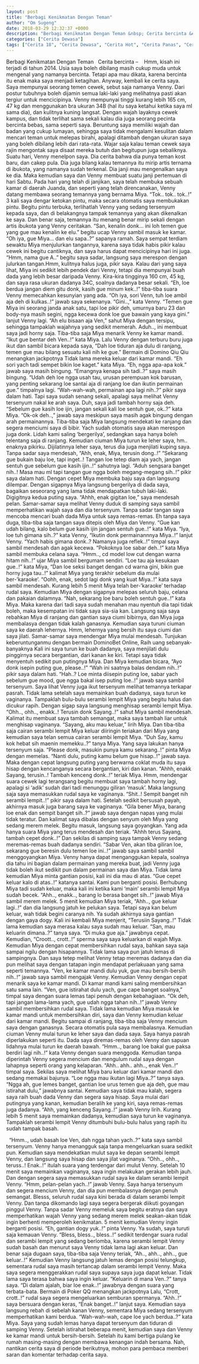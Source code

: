 ```yaml
---
layout: post
title: "Berbagi Kenikmatan Dengan Teman"
author: "Om Sugeng"
date: 2018-03-29 12:32:37 +0000
description: "Berbagi Kenikmatan Dengan Teman &nbsp; Cerita bercinta &#8211;\u00a0 \u00a0 Hmm, kisah ini terjadi di tahun 2014. Usia saya boleh dibilang masih cukup muda untuk mengenal yang namanya bercinta. Tetapi apa mau..."
categories: ["Cerita Dewasa"]
tags: ["Cerita 18", "Cerita Dewasa", "Cerita Hot", "Cerita Panas", "Cerita Seks"]
---
```



Berbagi Kenikmatan Dengan Teman
&nbsp;
Cerita bercinta &#8211;    Hmm, kisah ini terjadi di tahun 2014. Usia saya boleh dibilang masih cukup muda untuk mengenal yang namanya bercinta. Tetapi apa mau dikata, karena bercinta itu enak maka saya menjadi ketagihan. Anyway, kembali ke cerita saya.
Saya mempunyai seorang temen cewek, sebut saja namanya Venny. Dari postur tubuhnya boleh dijamin semua laki-laki yang melihatnya pasti akan tergiur untuk mencicipinya. Venny mempunyai tinggi kurang lebih 165 cm, 47 kg dan menggunakan bra ukuran 34B (hal itu saya ketahui ketika saya ml sama dia), dan kulitnya kuning langsat. Dengan wajah layaknya cewek kampus, dan tidak terlihat sama sekali kalau dia juga seorang pecinta bercinta bebas, sama seperti saya.
Beruntung saya memiliki wajah dan badan yang cukup lumayan, sehingga saya tidak mengalami kesulitan dalam mencari teman untuk melepas birahi, apalagi ditambah dengan ukuran saya yang boleh dibilang lebih dari rata-rata. Wajar saja kalau teman cewek saya rajin mengontak saya disaat mereka butuh dan begitupun juga sebaliknya.
Suatu hari, Venny menelpon saya. Dia cerita bahwa dia punya teman kost baru, dan cakep pula. Dia juga bilang kalau temannya itu mirip artis ternama di ibukota, yang namanya sudah terkenal. Dia janji mau mengenalkan saya ke dia. Maka kemudian saya dan Venny membuat suatu janji pertemuan di hari Sabtu.
Pada hari yang telah di janjikan, saya telah membuka sebuah kamar di daerah Juanda, dan seperti yang telah direncanakan, Venny datang membawa seorang temannya yang bernama Miya.
“Tok.. tok.. tok..!” 3 kali saya dengar ketokan pintu, maka secara otomatis saya membukakan pintu.
Begitu pintu terbuka, terlihatlah Venny yang sedang tersenyum kepada saya, dan di belakangnya tampak temannya yang akan dikenalkan ke saya. Dan benar saja, temannya itu menang benar mirip sekali dengan artis ibukota yang Venny ceritakan.
“San, kenalin donk… ini loh temen gue yang gue mau kenalin ke elu.” begitu ucap Venny sambil masuk ke kamar.
“Oh iya, gue Miya… dan elu sapa..?” sapanya ramah.
Saya sempat terdiam sewaktu Miya menjulurkan tangannya, karena saya tidak habis pikir kalau cewek ini begitu cantiknya, dan saya harus dapat mencicipinya hari ini juga.
“Hmm, nama gue A..” begitu saya sadar, langsung saya merespon dengan julurkan tangan.Hmm, kulitnya halus juga, pikir saya. Kalau dari yang saya lihat, Miya ini sedikit lebih pendek dari Venny, tetapi dia mempunyai buah dada yang lebih besar daripada Venny. Kira-kira tingginya 160 cm, 45 kg, dan saya rasa ukuran dadanya 34C, soalnya dadanya besar sekali.
“Eh, loe berdua jangan diem gitu donk, kasih gue minum kek..!” tiba-tiba suara Venny memecahkan kesunyian yang ada.
“Oh iya, sori Venn, tuh loe ambil aja deh di kulkas..!” jawab saya sekenanya.
“Gini..,” kata Venny. “Temen gue Miya ini seorang janda anak satu, tapi loe pikir deh, umurnya baru 23 dan body-nya masih segini, ngga kecewa donk loe gue bawain yang kaya gini.” lanjut Venny lagi.
“Ah elu bisaan aja Ven,” sahut Miya dengan tersipu, sehingga tampaklah wajahnya yang sedikit memerah.
Aduh.., ini membuat saya jadi horny saja.
Tiba-tiba saja Miya menarik Venny ke kamar mandi.
“Ikut gue bentar deh Ven..!” kata Miya.
Lalu Venny dengan terburu buru juga ikut dan sambil bicara kepada saya, “Dah loe tiduran aja dulu di ranjang, temen gue mau bilang sesuatu kali nih ke gue.” Bermain di Domino Qiu Qiu menangkan jackpotnya
Tidak lama mereka keluar dari kamar mandi.
“Eh sori yach tadi sempet bikin loe kaget.” kata Miya.
“Eh, ngga apa-apa kok.” jawab saya masih bingung.
“Emangnya kenapa sih tadi..?” saya masih bingung.
“Udah deh loe ngga usah tau, urusan perempuan kok barusan, yang penting sekarang loe santai aja di ranjang loe dan ikutin permainan gue.” timpalnya lagi.
“Wah-wah-wah, permainan apa lagi nih..?” pikir saya dalam hati.
Tapi saya sudah senang sekali, apalagi saya melihat Venny tersenyum nakal ke arah saya. Duh, saya jadi tambah horny saja deh.
“Sebelum gue kasih loe ijin, jangan sekali kali loe sentuh gue, ok..?” kata Miya.
“Ok-ok deh..,” jawab saya meskipun saya masih agak bingung dengan arah permainannya.
Tiba-tiba saja Miya langsung mendekati ke ranjang dan segera menciumi saya di bibir. Yach sudah otomatis saya akan merespon juga donk. Lidah kami saling ‘bergerilya’, sedangkan saya hanya boleh telentang saja di ranjang. Kemudian ciuman Miya turun ke leher saya, hm.. enaknya pikirku. Dijilatinnya leher saya, terus dia juga menjilati kuping saya.
Tanpa sadar saya mendesah, “Ahh, enak, Miya, terusin dong..!”
“Sekarang gue bukain baju loe, tapi inget..! Tangan loe tetep diam aja yach, jangan sentuh gue sebelum gue kasih ijin..!” sahutnya lagi.
“Aduh sengsara banget nih..! Masa mau ml tapi tangan gue ngga boleh megang-megang sih..!” pikir saya dalam hati.
Dengan cepet Miya membuka baju saya dan langsung dilempar. Dengan sigapnya Miya langsung bergerilya di dada saya, bagaikan seseorang yang lama tidak mendapatkan tubuh laki-laki. Digigitnya kedua puting saya.
“Ahhh, enak gigitan loe,” saya mendesah pelan.
Samar-samar saya melihat Venny duduk di samping saya sambil memperhatikan wajah saya dan dia tersenyum.
Tanpa sadar tangan saya mencoba mencari buah dada Miya untuk saya remas-remas. Eh tanpa saya duga, tiba-tiba saja tangan saya ditepis oleh Miya dan Venny.
“Gue kan udah bilang, kalo belum gue kasih ijin jangan sentuh gue..!” kata Miya.
“Iya, loe tuh gimana sih..?” kata Venny, “Ikutin donk permainannnya Miya..!” lanjut Venny.
“Yach habis gimana donk..? Namanya juga reflek..!” timpal saya sambil mendesah dan agak kecewa.
“Pokoknya loe sabar deh..!” kata Miya sambil membuka celana saya.
“Hmm.., cd model low cut dengan warna hitam nih..!” ujar Miya sambil bergumam sendiri.
“Loe tau aja kesukaan gue..!” kata Miya, “Dan loe seksi banget dengan cd warna gini, bikin gue horny juga tau..!” kalimat Miya yang terakhir sebelum dia mulai ber-’karaoke’.
“Oohh, enak, sedot lagi donk yang kuat Miya..!” kata saya sambil mendesah.
Kurang lebih 5 menit Miya telah ber-’karaoke’ terhadap rudal saya. Kemudian Miya dengan sigapnya melepas seluruh baju, celana dan pakaian dalamnya.
“Nah, sekarang loe baru boleh sentuh gue..!” kata Miya.
Maka karena dari tadi saya sudah menahan mau nyentuh dia tapi tidak boleh, maka kesempatan ini tidak saya sia-sia kan. Langsung saja saya rebahkan Miya di ranjang dan gantian saya ciumi bibirnya, dan Miya juga membalasya dengan tidak kalah ganasnya. Kemudian saya turuni ciuman saya ke daerah lehernya. Hmm, lehernya yang bersih itu saya ciumi dan saya jilati. Samar-samar saya mendengar Miya mulai mendesah.
Tunjukan keberuntunganmu dengan bermain DominoBet Online, Raih uang sebanyak-banyaknya
Kali ini saya turun ke buah dadanya, saya menjilati dulu pinggirnya secara bergantian, dari kanan ke kiri. Tetapi saya tidak menyentuh sedikit pun putingnya Miya.
Dan Miya kemudian bicara, “Ayo donk isepin puting gue, please..!”
“Wah ini saatnya balas dendam nih..!” pikir saya dalam hati.
“Hah..? Loe minta diisepin puting loe, sabar yach sebelum gue mood, gue ngga bakal isep puting loe..!” jawab saya sambil tersenyum.
Saya lihat Venny juga ikut tersenyum melihat temannya terkapar pasrah.
Tidak lama setelah saya memainkan buah dadanya, saya turun ke vaginanya. Tampaklah bulu-bulu serambi lempit Miya yang begitu halus dan dicukur rapih. Dengan sigap saya langsung menghisap serambi lempit Miya.
“Ohh.., ohh.., enakk..! Terusin donk Sayang..!” sahut Miya sambil mendesah.
Kalimat itu membuat saya tambah semangat, maka saya tambah liar untuk menghisap vaginanya.
“Sayang, aku mau keluar,” lirih Miya.
Dan tiba-tiba saja cairan serambi lempit Miya keluar diiringin teriakan dari Miya yang kemudian saya telan semua cairan serambi lempit Miya.
“Duh Say, kamu kok hebat sih maenin memekku..?” tanya Miya.
Yang saya lakukan hanya tersenyum saja.
“Please donk, masukin punya kamu sekarang..!” pinta Miya dengan memelas.
“Nanti dulu, puting kamu belum gue hisap..!” jawab saya.
Maka dengan cepat langsung puting yang berwarna coklat muda itu saya hisap dengan kencanganya secara bergantian, kiri dan kanan.
“Ahhh, enakk Sayang, terusin..! Tambah kenceng donk..!” teriak Miya.
Hmm, mendengar suara cewek lagi terangsang begitu membuat saya tambah horny lagi, apalagi si ‘adik’ sudah dari tadi menunggu giliran ‘masuk’. Maka langsung saja saya memasukkan rudal saya ke vaginanya.
“Shit..! Sempit banget nih serambi lempit..!” pikir saya dalam hati.
Setelah sedikit bersusah payah, akhirnya masuk juga barang saya ke vaginanya.
“Gila bener Miya, barang loe enak dan sempit banget sih..?” jawab saya dengan napas yang mulai tidak teratur.
Dan kalimat saya dibalas dengan senyum oleh Miya yang sedang merem melek.
Begitu masuk, langsung saya goyangkan. Yang ada hanya suara Miya yang terus mendesah dan teriak.
“Ahhh terus Sayang, tambah cepet donk..!”
Dan sekilas di samping saya tampak Venny sedang meremas-remas buah dadanya sendiri.
“Sabar Ven, akan tiba giliran loe, sekarang gue beresin dulu temen loe ini..!” jawab saya sambil sambil menggoyangkan Miya.
Venny hanya dapat menganggukan kepala, soalnya dia tahu ini bagian dalam permainan yang mereka buat, jadi Venny juga tidak boleh ikut sedikit pun dalam permainan saya dan Miya.
Tidak lama kemudian Miya minta gantian posisi, kali ini dia mau di atas.
“Gue cepet keluar kalo di atas..!” katanya santai.
Kami pun berganti posisi. Berhubung Miya tadi sudah keluar, maka kali ini ketika kami ‘main’ serambi lempit Miya sudah becek.
“Ahh.., enakk.., barang lo berasa banget sih..!” jawab Miya sambil merem melek.
5 menit kemudian Miya teriak, “Ahh.., gue keluar lagi..!” dan dia langsung jatuh ke pelukan saya.
Tetapi saya kan belum keluar, wah tidak begini caranya nih. Ya sudah akhirnya saya gantian dengan gaya dogy.
Kali ini kembali Miya menjerit, “Terusiin Sayang..!”
Tidak lama kemudian saya merasa kalau saya sudah mau keluar.
“San, mau keluarin dimana..?” tanya saya.
“Di muka gue aja.” jawabnya cepat.
Kemudian, “Croott.., crott..!” sperma saya saya keluarkan di wajah Miya.
Kemudian Miya dengan cepat membersihkan rudal saya, bahkan saya saja sampai ngilu dengan hisapannya. Tidak lama saya pun jatuh lemas di sampingnya. Dan saya tetep melihat Venny tetap meremas dadanya dan dia pun melihat saya dengan tatapan ingin mendapat perlakuaan yang sama seperti temannya.
“Ven, ke kamar mandi dulu yuk, gue mau bersih-bersih nih..!” jawab saya sambil mengajak Venny.
Kemudian Venny dengan cepat menarik saya ke kamar mandi. Di kamar mandi kami saling membersihkan satu sama lain.
“Ven, gue istirahat dulu yach, gue cape banget soalnya,” timpal saya dengan suara lemas tapi penuh dengan kebahagiaan.
“Ok deh, tapi jangan lama-lama yach, gue udah ngga tahan nih..!” jawab Venny sambil membersihkan rudal saya.
Tidak lama kemudian Miya masuk ke kamar mandi untuk membersihkan diri, saya dan Venny kemudian keluar dari kamar mandi. Begitu sampai di ranjang, tiba-tiba saja Venny mencium saya dengan ganasnya. Secara otomatis pula saya membalasnya. Kemudian ciuman Venny mulai turun ke leher saya dan dada saya. Saya hanya pasrah diperlakukan seperti itu. Dada saya diremas-remas oleh Venny dan sapuan lidahnya mulai turun ke daerah bawah.
“Hmm.., barang loe bakal gue paksa berdiri lagi nih..!” kata Venny dengan suara menggoda.
Kemudian tanpa diperintah Venny segera mencium dan mengulum rudal saya dengan lahapnya seperti orang yang kelaparan.
“Ahh.. ahh.. ahh.., enak Ven..!” timpal saya.
Sekilas saya melihat Miya baru keluar dari kamar mandi dan sedang memakai bajunya.
“Loe ngga mau ikutan lagi Miya..?” tanya saya.
“Ngga ah, gue lemes banget, gantian loe urus temen gue aja deh, gue mau istirahat dulu,” jawabnya santai.
Kemudian saya tidak mau kalah, segera saya raih buah dada Venny dan segera saya hisap. Saya mulai dari putingnya yang kanan, kemudian beralih ke yang kiri, saya remas-remas juga dadanya.
“Ahh, yang kenceng Sayang..!” jawab Venny lirih.
Kurang lebih 5 menit saya memainkan dadanya, kemudian saya turun ke vaginanya. Tampaklah serambi lempit Venny ditumbuhi bulu-bulu halus yang rapih itu sudah tampak basah.
&nbsp;

&nbsp;
“Hmm.., udah basah loe Ven, dah ngga tahan yach..?” kata saya sambil tersenyum.
Venny hanya menangguk saja tanpa mengeluarkan suara sedikit pun. Kemudian saya mendekatkan mulut saya ke depan serambi lempit Venny, dan langsung saya hisap dan saya jilat vaginanya.
“Ohh.., ohh.., teruss..! Enak..!” itulah suara yang terdengar dari mulut Venny.
Setelah 10 menit saya memainkan vaginanya, saya ingin melakukan gerakan lebih jauh. Dan dengan segera saya memasukkan rudal saya ke dalam serambi lempit Venny.
“Hmm, pelan-pelan yach..!” jawab Venny.
Saya hanya tersenyum dan segera mencium Venny, dan dia pun membalasnya dengan penuh semangat.
Blesss, seluruh rudal saya kini berada di dalam serambi lempit Venny. Dan tanpa dikomando lagi saya segera bergerak diikuti goyangan pinggul Venny. Tanpa sadar Venny memeluk saya begitu eratnya dan saya memperhatikan wajah Venny yang sedang merem melek seakan-akan tidak ingin berhenti memperoleh kenikmatan.
5 menit kemudian Venny ingin berganti posisi.
“Eh, gantian dogy yuk..!” pinta Venny.
Ya sudah, saya turuti saja kemauan Venny.
“Bless, bless.., bless..!” sedikit terdengar suara rudal dan serambi lempit yang sedang berlomba, karena serambi lempit Venny sudah basah dan menurut saya Venny tidak lama lagi akan keluar.
Dan benar saja dugaan saya, tiba-tiba saja Venny teriak, “Ah.., ahh.., ahh.., gue keluar..!”
Kemudian Venny langsung jatuh lemas dengan posisi telungkup, sementara rudal saya masih tertancap dalam serambi lempit Venny. Maka saya segera menggerakkan rudal saya supaya saya juga dapat keluar. Tidak lama saya terasa bahwa saya ingin keluar.
“Keluarin di mana Ven..?” tanya saya.
“Di dalam ajalah, biar loe enak..!” jawabnya dengan suara yang terbata-bata. Bermain di Poker QQ menangkan jackpotnya
Lalu, “Crott, crott..!” rudal saya segera mengeluarkan semburan spermanya.
“Ahh..!” saya bersuara dengan keras, “Enak banget..!” lanjut saya.
Kemudian saya langsung rebah di sebelah kanan Venny, sementara Miya sedang tersenyum memperhatikan kami berdua.
“Wah-wah-wah, cape loe yach berdua..?” kata Miya.
Saya yang sudah lemas hanya dapat tersenyum dan tiduran di samping Venny.
Setelah istirahat beberapa menit, kemudian saya dan Venny ke kamar mandi untuk bersih-bersih. Setelah itu kami bertiga pulang ke rumah masing-masing dengan membawa kenangan indah bersama. Nah, nantikan cerita saya di periode berikutnya, mohon para pembaca memberi saran dan komentar terhadap cerita saya.

